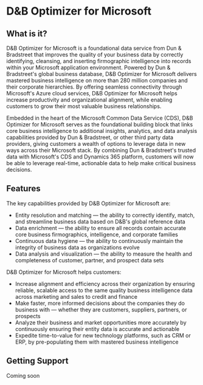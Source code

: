 # D&B Optimizer for Microsoft

## What is it?
D&B Optimizer for Microsoft is a foundational data service from Dun & Bradstreet that improves the quality of your business data by correctly identifying, cleansing, and inserting firmographic intelligence into records within your Microsoft application environment. Powered by Dun & Bradstreet's global business database, D&B Optimizer for Microsoft delivers mastered business intelligence on more than 280 million companies and their corporate hierarchies. By offering seamless connectivity through Microsoft's Azure cloud services, D&B Optimizer for Microsoft helps increase productivity and organizational alignment, while enabling customers to grow their most valuable business relationships.

Embedded in the heart of the Microsoft Common Data Service (CDS), D&B Optimizer for Microsoft serves as the foundational building block that links core business intelligence to additional insights, analytics, and data analysis capabilities provided by Dun & Bradstreet, or other third party data providers, giving customers a wealth of options to leverage data in new ways across their Microsoft stack. By combining Dun & Bradstreet's trusted data with Microsoft's CDS and Dynamics 365 platform, customers will now be able to leverage real-time, actionable data to help make critical business decisions.

## Features
The key capabilities provided by D&B Optimizer for Microsoft are: 

* Entity resolution and matching &mdash; the ability to correctly identify, match, and streamline business data based on D&B's global reference data
* Data enrichment &mdash; the ability to ensure all records contain accurate core business firmographics, intelligence, and corporate families
* Continuous data hygiene &mdash; the ability to continuously maintain the integrity of business data as organizations evolve
* Data analysis and visualization &mdash; the ability to measure the health and completeness of customer, partner, and prospect data sets

D&B Optimizer for Microsoft helps customers: 
* Increase alignment and efficiency across their organization by ensuring reliable, scalable access to the same quality business intelligence data across marketing and sales to credit and finance
* Make faster, more informed decisions about the companies they do business with &mdash; whether they are customers, suppliers, partners, or prospects 
* Analyze their business and market opportunities more accurately by continuously ensuring their entity data is accurate and actionable
* Expedite time-to-value for new technology platforms, such as CRM or ERP, by pre-populating them with mastered business intelligence

## Getting Support
Coming soon